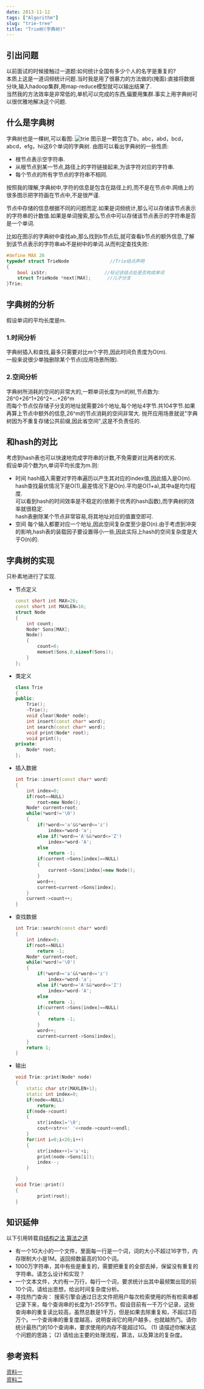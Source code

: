 ```yaml
---
date: 2013-11-12
tags: ["Algorithm"]
slug: "trie-tree"
title: "Trie树(字典树)"
---
```




## 引出问题

以前面试的时候接触过一道题:如何统计全国有多少个人的名字是重复的?  
本质上这是一道词频统计问题.当时我是用了很暴力的方法做的(掩面):直接将数据分块,输入hadoop集群,用map-reduce模型就可以输出结果了.  
当然我的方法效率是非常低的,单机可以完成的东西,偏要用集群.事实上用字典树可以很优雅地解决这个问题.  

## 什么是字典树

字典树也是一棵树,可以看图:
![trie][trie-tree-pic]
图示是一颗包含了b，abc，abd，bcd，abcd，efg，hii这6个单词的字典树. 由图可以看出字典树的一些性质:

- 根节点表示空字符串.
- 从根节点到某一节点,路径上的字符链接起来,为该字符对应的字符串.
- 每个节点的所有字节点的字符串不相同.

按照我的理解,字典树中,字符的信息是包含在路径上的,而不是在节点中.网络上的很多图示把字符画在节点中,不是很严谨.

节点中存储的信息根据不同的问题而定.如果是词频统计,那么可以存储该节点表示的字符串的计数值.如果是单词搜索,那么节点中可以存储该节点表示的字符串是否是一个单词.

比如在图示的字典树中查找ab,那么找到b节点后,就可查看b节点的额外信息,了解到该节点表示的字符串ab不是树中的单词.从而判定查找失败:  

```c
#define MAX 26
typedef struct TrieNode               //Trie结点声明 
{
    bool isStr;                     //标记该结点处是否构成单词 
    struct TrieNode *next[MAX];      //儿子分支 
}Trie;
```

## 字典树的分析

假设单词的平均长度是m.

### 1.时间分析
字典树插入和查找,最多只需要对比m个字符,因此时间负责度为O(m).  
一般来说很少单独删除某个节点(应用场景所限).
### 2.空间分析
字典树所消耗的空间的非常大的,一颗单词长度为m的树,节点数为:  
26^0+26^1+26^2+...+26^m  
而每个节点仅存储子分支的地址就需要26个地址,每个地址4字节.共104字节.如果再算上节点中额外的信息,26^m的节点消耗的空间非常大.
抛开应用场景就说"字典树因为不重复存储公共前缀,因此省空间",这是不负责任的.
## 和hash的对比

考虑到hash表也可以快速地完成字符串的计数,不免需要对比两者的优劣.  
假设单词个数为n,单词平均长度为m.则:  

- 时间
hash插入需要对字符串遍历以产生其对应的index值,因此插入是O(m).  
hash查找最优情况下是O(1),最差情况下是O(n).平均是O(1+a),其中a是均匀程度.  
可以看到hash的时间效率是不稳定的(依赖于优秀的hash函数),而字典树的效率就很稳定.  
hash表删除某个节点非常容易,将其地址对应的值置空即可.  
- 空间
每个输入都要对应一个地址,因此空间复杂度至少是O(n).由于考虑到冲突的影响,hash表的装载因子要设置得小一些,因此实际上hash的空间复杂度是大于O(n)的.


## 字典树的实现

只朴素地进行了实现.  

- 节点定义

    ```c++
    const short int MAX=26;
    const short int MAXLEN=16;
    struct Node
    {
        int count;
        Node* Sons[MAX];
        Node()
        {
            count=0;
            memset(Sons,0,sizeof(Sons));
        }
    };
    ```


- 类定义

    ```c++
    class Trie
    {
    public:
        Trie();
        ~Trie();
        void clear(Node* node);
        int insert(const char* word);
        int search(const char* word);
        void print(Node* root);
        void print();
    private:
        Node* root;
    };
    ```

- 插入数据

    ```c++
    int Trie::insert(const char* word)
    {
        int index=0;
        if(root==NULL)
            root=new Node();
        Node* current=root;
        while(*word!='\0')
        {
            if(*word>='a'&&*word<='z')
                index=*word-'a';
            else if(*word>='A'&&*word<='Z')
                index=*word-'A';
            else
                return -1;
            if(current->Sons[index]==NULL)
            {
                current->Sons[index]=new Node();
            }
            word++;
            current=current->Sons[index];
        }
        current->count++;
    }
    ```

- 查找数据

    ```c++
    int Trie::search(const char* word)
    {
        int index=0;
        if(root==NULL)
            return -1;
        Node* current=root;
        while(*word!='\0')
        {
            if(*word>='a'&&*word<='z')
                index=*word-'a';
            else if(*word>='A'&&*word<='Z')
                index=*word-'A';
            else
                return -1;
            if(current->Sons[index]==NULL)
            {
                return -1;
            }
            word++;
            current=current->Sons[index];
        }
        return 1;
    }
    ```

- 输出

    ```c++
    void Trie::print(Node* node)
    {
        static char str[MAXLEN+1];
        static int index=0;
        if(node==NULL)
            return;
        if(node->count)
        {
            str[index]='\0';
            cout<<str<<' '<<node->count<<endl;
        }
        for(int i=0;i<26;i++)
        {
            str[index++]='a'+i;
            print(node->Sons[i]);
            index--;
        }
    
    }
    void Trie::print()
    {
            print(root);
    }
    ```


## 知识延伸

以下引用转载自[结构之法 算法之道](http://blog.csdn.net/v_JULY_v/article/details/6897097)

- 有一个1G大小的一个文件，里面每一行是一个词，词的大小不超过16字节，内存限制大小是1M。返回频数最高的100个词。
- 1000万字符串，其中有些是重复的，需要把重复的全部去掉，保留没有重复的字符串。请怎么设计和实现？
- 一个文本文件，大约有一万行，每行一个词，要求统计出其中最频繁出现的前10个词，请给出思想，给出时间复杂度分析。
- 寻找热门查询：
搜索引擎会通过日志文件把用户每次检索使用的所有检索串都记录下来，每个查询串的长度为1-255字节。假设目前有一千万个记录，这些查询串的重复读比较高，虽然总数是1千万，但是如果去除重复和，不超过3百万个。一个查询串的重复度越高，说明查询它的用户越多，也就越热门。请你统计最热门的10个查询串，要求使用的内存不能超过1G。
(1) 请描述你解决这个问题的思路；
(2) 请给出主要的处理流程，算法，以及算法的复杂度。


## 参考资料

[资料一](http://www.cnblogs.com/dolphin0520/archive/2011/10/11/2207886.html)  
[资料二](http://www.cnblogs.com/tanky_woo/archive/2010/09/24/1833717.html)

<!--links-->
[trie-tree-pic]: /images/2013/trie-tree.jpg

